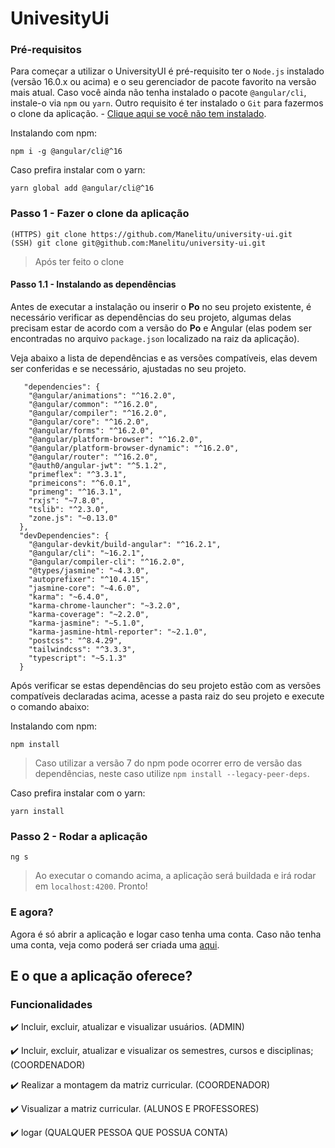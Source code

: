 # UnivesityUi


### Pré-requisitos

Para começar a utilizar o UniversityUI é pré-requisito ter o `Node.js` instalado (versão 16.0.x ou acima) e o seu gerenciador de pacote favorito na versão mais atual. Caso você ainda não tenha instalado o pacote `@angular/cli`, instale-o via `npm` ou `yarn`.
Outro requisito é ter instalado o `Git` para fazermos o clone da aplicação. - [Clique aqui se você não tem instalado](https://git-scm.com/book/pt-br/v2/Come%C3%A7ando-Instalando-o-Git).

Instalando com npm:
```
npm i -g @angular/cli@^16
```

Caso prefira instalar com o yarn:
```
yarn global add @angular/cli@^16
```

### Passo 1 - Fazer o clone da aplicação

```
(HTTPS) git clone https://github.com/Manelitu/university-ui.git
(SSH) git clone git@github.com:Manelitu/university-ui.git
```

> Após ter feito o clone


#### Passo 1.1 - Instalando as dependências

Antes de executar a instalação ou inserir o **Po** no seu projeto existente, é necessário verificar as dependências do seu projeto, algumas delas precisam estar de acordo com a versão do **Po** e Angular (elas podem ser encontradas no arquivo `package.json` localizado na raiz da aplicação).

Veja abaixo a lista de dependências e as versões compatíveis, elas devem ser conferidas e se necessário, ajustadas no seu projeto.

```
   "dependencies": {
    "@angular/animations": "^16.2.0",
    "@angular/common": "^16.2.0",
    "@angular/compiler": "^16.2.0",
    "@angular/core": "^16.2.0",
    "@angular/forms": "^16.2.0",
    "@angular/platform-browser": "^16.2.0",
    "@angular/platform-browser-dynamic": "^16.2.0",
    "@angular/router": "^16.2.0",
    "@auth0/angular-jwt": "^5.1.2",
    "primeflex": "^3.3.1",
    "primeicons": "^6.0.1",
    "primeng": "^16.3.1",
    "rxjs": "~7.8.0",
    "tslib": "^2.3.0",
    "zone.js": "~0.13.0"
  },
  "devDependencies": {
    "@angular-devkit/build-angular": "^16.2.1",
    "@angular/cli": "~16.2.1",
    "@angular/compiler-cli": "^16.2.0",
    "@types/jasmine": "~4.3.0",
    "autoprefixer": "^10.4.15",
    "jasmine-core": "~4.6.0",
    "karma": "~6.4.0",
    "karma-chrome-launcher": "~3.2.0",
    "karma-coverage": "~2.2.0",
    "karma-jasmine": "~5.1.0",
    "karma-jasmine-html-reporter": "~2.1.0",
    "postcss": "^8.4.29",
    "tailwindcss": "^3.3.3",
    "typescript": "~5.1.3"
  }
```

Após verificar se estas dependências do seu projeto estão com as versões compatíveis declaradas acima, acesse a pasta raiz do seu projeto e execute o comando abaixo:

Instalando com npm:
```
npm install
```

> Caso utilizar a versão 7 do npm pode ocorrer erro de versão das dependências, neste caso utilize `npm install --legacy-peer-deps`.

Caso prefira instalar com o yarn:
```
yarn install
```

### Passo 2 - Rodar a aplicação

```
ng s
```

> Ao executar o comando acima, a aplicação será buildada e irá rodar em `localhost:4200`. Pronto!

### E agora?

Agora é só abrir a aplicação e logar caso tenha uma conta. Caso não tenha uma conta, veja como poderá ser criada uma [aqui](https://github.com/Manelitu/api-rest-university).

## E o que a aplicação oferece?

### Funcionalidades

:heavy_check_mark: Incluir, excluir, atualizar e visualizar usuários.   (ADMIN)

:heavy_check_mark: Incluir, excluir, atualizar e visualizar os semestres, cursos e disciplinas;  (COORDENADOR)

:heavy_check_mark: Realizar a montagem da matriz curricular.  (COORDENADOR)

:heavy_check_mark: Visualizar a matriz curricular. (ALUNOS E PROFESSORES)

:heavy_check_mark: logar (QUALQUER PESSOA QUE POSSUA CONTA)



